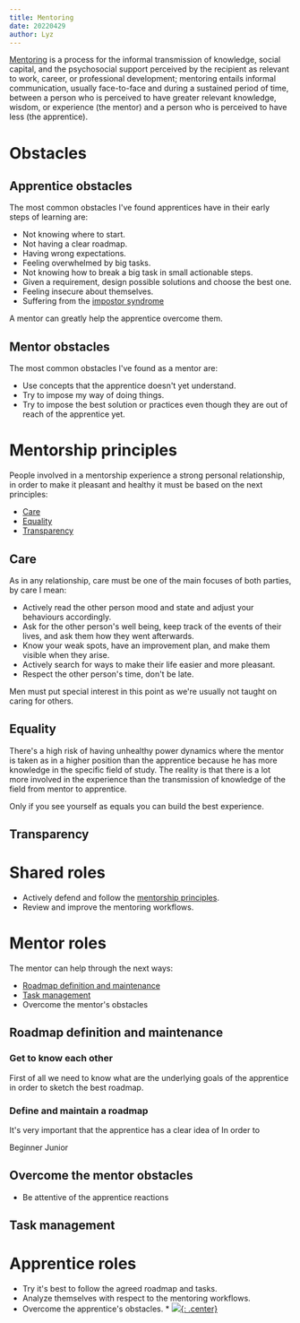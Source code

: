 ```yaml
---
title: Mentoring
date: 20220429
author: Lyz
---
```


[Mentoring](https://en.wikipedia.org/wiki/Mentorship) is a process for the
informal transmission of knowledge, social capital, and the psychosocial support
perceived by the recipient as relevant to work, career, or professional
development; mentoring entails informal communication, usually face-to-face and
during a sustained period of time, between a person who is perceived to have
greater relevant knowledge, wisdom, or experience (the mentor) and a person who
is perceived to have less (the apprentice).

# Obstacles

## Apprentice obstacles

The most common obstacles I've found apprentices have in their early steps of
learning are:

* Not knowing where to start.
* Not having a clear roadmap.
* Having wrong expectations.
* Feeling overwhelmed by big tasks.
* Not knowing how to break a big task in small actionable steps.
* Given a requirement, design possible solutions and choose the best one.
* Feeling insecure about themselves.
* Suffering from the [impostor syndrome](https://en.wikipedia.org/wiki/Impostor_syndrome)

A mentor can greatly help the apprentice overcome them.

## Mentor obstacles

The most common obstacles I've found as a mentor are:

* Use concepts that the apprentice doesn't yet understand.
* Try to impose my way of doing things.
* Try to impose the best solution or practices even though they are out of reach
    of the apprentice yet.

# Mentorship principles

People involved in a mentorship experience a strong personal relationship, in
order to make it pleasant and healthy it must be based on the next principles:

* [Care](#care)
* [Equality](#equality)
* [Transparency](#transparency)

## Care

As in any relationship, care must be one of the main focuses of both parties, by
care I mean:

* Actively read the other person mood and state and adjust your behaviours
    accordingly.
* Ask for the other person's well being, keep track of the events of their
    lives, and ask them how they went afterwards.
* Know your weak spots, have an improvement plan, and make them visible when they
    arise.
* Actively search for ways to make their life easier and more pleasant.
* Respect the other person's time, don't be late.

Men must put special interest in this point as we're usually not taught on
caring for others.

## Equality

There's a high risk of having unhealthy power dynamics where the mentor is taken
as in a higher position than the apprentice because he has more knowledge in the
specific field of study. The reality is that there is a lot more involved in the
experience than the transmission of knowledge of the field from mentor to
apprentice.

Only if you see yourself as equals you can build the best experience.

## Transparency

# Shared roles

* Actively defend and follow the [mentorship
    principles](#mentorship-principles).
* Review and improve the mentoring workflows.

# Mentor roles

The mentor can help through the next ways:

* [Roadmap definition and maintenance](#roadmap-definition-and-maintenance)
* [Task management](#task-management)
* Overcome the mentor's obstacles

## Roadmap definition and maintenance

### Get to know each other

First of all we need to know what are the underlying goals of the apprentice in
order to sketch the best roadmap.

### Define and maintain a roadmap

It's very important that the apprentice has a clear idea of
In order to

Beginner
Junior

## Overcome the mentor obstacles

* Be attentive of the apprentice reactions

## Task management

# Apprentice roles

* Try it's best to follow the agreed roadmap and tasks.
* Analyze themselves with respect to the mentoring workflows.
* Overcome the apprentice's obstacles.
    *
[![](not-by-ai.svg){: .center}](https://notbyai.fyi)
